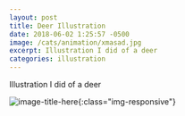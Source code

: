 ```yaml
---
layout: post
title: Deer Illustration
date: 2018-06-02 1:25:57 -0500
image: /cats/animation/xmasad.jpg
excerpt: Illustration I did of a deer
categories: illustration
---
```


Illustration I did of a deer

![image-title-here](/assets/img/cats/animation/xmasad.jpg){:class="img-responsive"}
